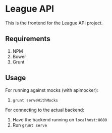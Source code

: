 # League API
This is the frontend for the League API project.

## Requirements
1. NPM
2. Bower
3. Grunt

## Usage
For running against mocks (with apimocker):
1. `grunt serveWithMocks`

For connecting to the actual backend:
1. Have the backend running on `localhost:8080`
2. Run `grunt serve`